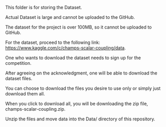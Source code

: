 This folder is for storing the Dataset.

Actual Dataset is large and cannot be uploaded to the GitHub.

The dataset for the project is over 100MB, so it cannot be uploaded to GitHub. 

For the dataset, proceed to the following link: https://www.kaggle.com/c/champs-scalar-coupling/data. 

One who wants to download the dataset needs to sign up for the competition. 

After agreeing on the acknowledgment, one will be able to download the dataset files. 

You can choose to download the files you desire to use only or simply just download them all. 

When you click to download all, you will be downloading the zip file, champs-scalar-coupling.zip. 

Unzip the files and move data into the Data/ directory of this repository.
